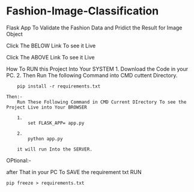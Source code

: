 # Fashion-Image-Classification
Flask App To Validate the Fashion Data and Pridict the Result for Image Object


Click The  BELOW  Link To see it Live





Click The  ABOVE  Link To see it Live



How To RUN this Project Into Your SYSTEM
    1. Download the Code in your PC.
    2. Then Run The following Command into CMD  cuttent Directory.
        
        pip install -r requirements.txt
        
    Then:-
        Run These Following Command in CMD Current DIrectory To see the Project Live into Your BROWSER
        
        1.  
            set FLASK_APP= app.py
            
        2.  
            python app.py
            
        it will run Into the SERVER.



OPtional:-

after That in your PC
To SAVE the requirement txt RUN

    pip freeze > requirements.txt


